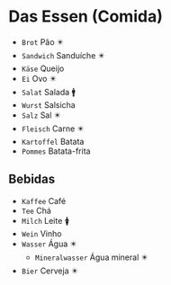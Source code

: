 # Das Essen (Comida)

-   `Brot` Pão ✴️
-   `Sandwich` Sanduíche ✴️
-   `Käse` Queijo
-   `Ei` Ovo ✴️
-   `Salat` Salada 🚹
-   `Wurst` Salsicha
-   `Salz` Sal ✴️
-   `Fleisch` Carne ✴️
-   `Kartoffel` Batata
-   `Pommes` Batata-frita

## Bebidas

-   `Kaffee` Café
-   `Tee` Chá
-   `Milch` Leite 🚺
-   `Wein` Vinho
-   `Wasser` Água ✴️
    -   `Mineralwasser` Água mineral ✴️
-   `Bier` Cerveja ✴️
